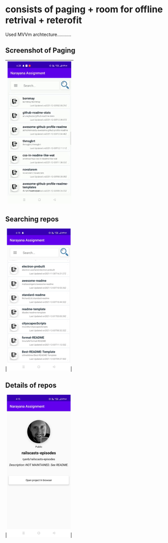 # consists of paging + room for offline retrival + reterofit 
Used MVVm archtecture...........

## Screenshot of Paging
|<img src="screenshots/1.gif" width=200/>|  
|:----:|

## Searching repos
|<img src="screenshots/4.jpeg" width=200/>|  

## Details of repos
|<img src="screenshots/3.jpeg" width=200/>|  


